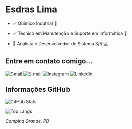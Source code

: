 # Esdras Lima #



- ✅ Químico Indutrial 🔬

- ✅ Técnico em Manutenção e Suporte em Informática 💾

- 🔲 Analista e Desenvolvedor de Sistema 3/5 💻

## Entre em contato comigo... ##

[![Gmail](https://img.shields.io/badge/Gmail-333333?style=for-the-badge&logo=gmail&logoColor=red)](mailto:esdras.lp@gmail.com)
[![E-mail](https://img.shields.io/badge/-Email-000?style=for-the-badge&logo=microsoft-outlook&logoColor=007BFF)](mailto:esdras_lp@hotmail.com)
[![Instagram](https://img.shields.io/badge/-Instagram-%23E4405F?style=for-the-badge&logo=instagram&logoColor=white)](https://www.instagram.com/esdrasoliiveira/)
[![LinkedIn](https://img.shields.io/badge/LinkedIn-0077B5?style=for-the-badge&logo=linkedin&logoColor=white)](https://www.linkedin.com/in/esdras-de-oliveira-lima-282483292/)

## Informações GitHub

![GitHub Stats](https://github-readme-stats.vercel.app/api?username=esdras-lima&theme=transparent&bg_color=000&border_color=30A3DC&show_icons=true&icon_color=30A3DC&title_color=E94D5F&text_color=FFF)

![Top Langs](https://github-readme-stats-git-masterrstaa-rickstaa.vercel.app/api/top-langs/?username=esdras-lima&bg_color=000&border_color=30A3DC&title_color=E94D5F&text_color=FFF)

*Campina Grande, PB*
